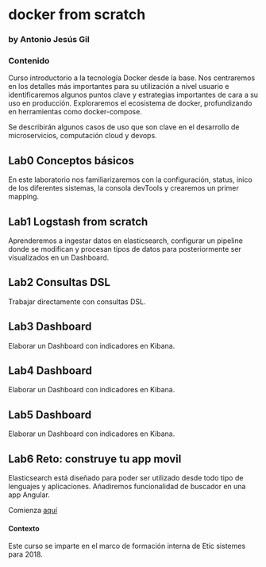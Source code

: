 # docker from scratch
### by Antonio Jesús Gil 
### Contenido

Curso introductorio a la tecnología Docker desde la base. Nos centraremos en los detalles más importantes para su utilización a nivel usuario e identificaremos algunos puntos clave y estrategias importantes de cara a su uso en producción. Exploraremos el ecosistema de docker, profundizando en herramientas como docker-compose.

Se describirán algunos casos de uso que son clave en el desarrollo de microservicios, computación cloud y devops.

## Lab0 Conceptos básicos
En este laboratorio nos familiarizaremos con la configuración, status, inico de los diferentes sistemas, la consola devTools y crearemos un primer mapping.

## Lab1 Logstash from scratch
Aprenderemos a ingestar datos en elasticsearch, configurar un pipeline donde se modifican y procesan tipos de datos para posteriormente ser visualizados en un Dashboard.

## Lab2 Consultas DSL
Trabajar directamente con consultas DSL.

## Lab3 Dashboard
Elaborar un Dashboard con indicadores en Kibana.

## Lab4 Dashboard
Elaborar un Dashboard con indicadores en Kibana.

## Lab5 Dashboard
Elaborar un Dashboard con indicadores en Kibana.

## Lab6 Reto: construye tu app movil
Elasticsearch está diseñado para poder ser utilizado desde todo tipo de lenguajes y aplicaciones. Añadiremos funcionalidad de buscador en una app Angular.

Comienza [aquí](./dockerScratch.md)

#### Contexto
Este curso se imparte en el marco de formación interna de Etic sistemes para 2018.
